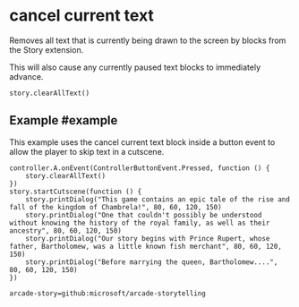 # cancel current text

Removes all text that is currently being drawn to the screen by blocks from the Story extension.

This will also cause any currently paused text blocks to immediately advance.

```sig
story.clearAllText()
```

## Example #example

This example uses the cancel current text block inside a button event to allow the player to skip text in a cutscene.

```blocks
controller.A.onEvent(ControllerButtonEvent.Pressed, function () {
    story.clearAllText()
})
story.startCutscene(function () {
    story.printDialog("This game contains an epic tale of the rise and fall of the kingdom of Chambrela!", 80, 60, 120, 150)
    story.printDialog("One that couldn't possibly be understood without knowing the history of the royal family, as well as their ancestry", 80, 60, 120, 150)
    story.printDialog("Our story begins with Prince Rupert, whose father, Bartholomew, was a little known fish merchant", 80, 60, 120, 150)
    story.printDialog("Before marrying the queen, Bartholomew....", 80, 60, 120, 150)
})
```

```package
arcade-story=github:microsoft/arcade-storytelling
```

